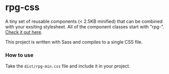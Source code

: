 # rpg-css
A tiny set of reusable components (< 2.5KB minified) that can be combined with your exsiting stylesheet. All of the component classes start with "rpg-". [Check it out here](https://dlcnine.github.io/rpg-css/).

This project is written with Sass and compiles to a single CSS file.

### How to use
Take the `dist/rpg-min.css` file and include it in your project.
